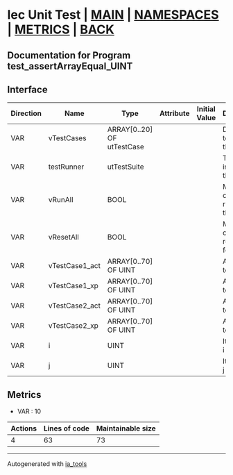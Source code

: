 # Iec Unit Test | [MAIN] | [NAMESPACES] | [METRICS] | [BACK]  

## Documentation for Program test_assertArrayEqual_UINT  

## Interface  

| Direction | Name | Type | Attribute | Initial Value | Documentation |
| --------- | ---- | ---- | --------- | ------------- | ------------- |
| VAR | vTestCases | ARRAY[0..20] OF utTestCase |  |  | Definition of all test cases for this POU |  
| VAR | testRunner | utTestSuite |  |  | Test Suite fb instance to run the tests |  
| VAR | vRunAll | BOOL |  |  | Manual command to run all tests for this POU |  
| VAR | vResetAll | BOOL |  |  | Manual command to reset all tests for this POU |  
| VAR | vTestCase1_act | ARRAY[0..70] OF UINT |  |  | Array data 1 of test case 1 |  
| VAR | vTestCase1_xp | ARRAY[0..70] OF UINT |  |  | Array data 2 of test case 1 |  
| VAR | vTestCase2_act | ARRAY[0..70] OF UINT |  |  | Array data 3 of test case 2 |  
| VAR | vTestCase2_xp | ARRAY[0..70] OF UINT |  |  | Array data 4 of test case 2 |  
| VAR | i | UINT |  |  | Iterator variable i |  
| VAR | j | UINT |  |  | Iterator variable j |  


## Metrics  

- VAR : 10

| Actions | Lines of code | Maintainable size |
| ------- | ------------- | ----------------- |
| 4 | 63 | 73 |

---
Autogenerated with [ia_tools](https://github.com/tkucic/ia_tools)  

[MAIN]: ../../../../index.md
[NAMESPACES]: ../../nsList.md
[METRICS]: ../../../metrics.md
[BACK]: ../nsMain.md
